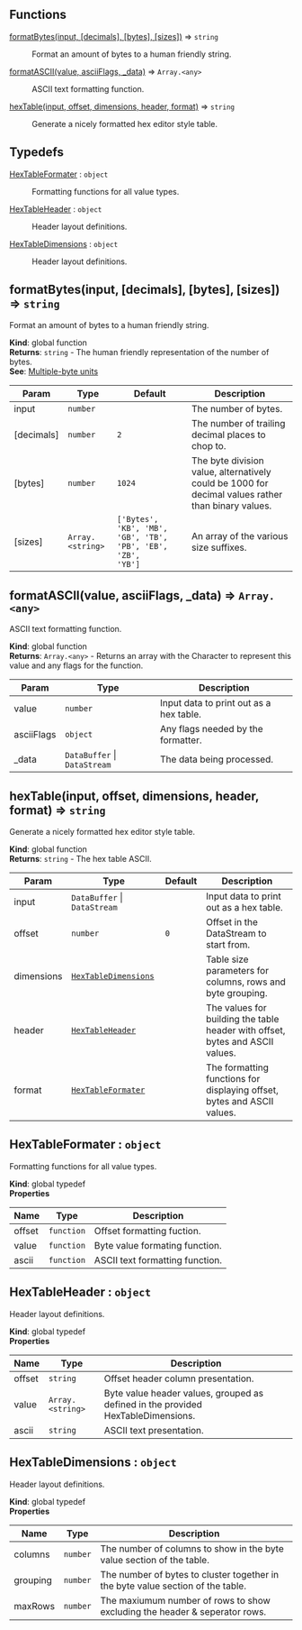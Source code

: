 ## Functions

<dl>
<dt><a href="#formatBytes">formatBytes(input, [decimals], [bytes], [sizes])</a> ⇒ <code>string</code></dt>
<dd><p>Format an amount of bytes to a human friendly string.</p>
</dd>
<dt><a href="#formatASCII">formatASCII(value, asciiFlags, _data)</a> ⇒ <code>Array.&lt;any&gt;</code></dt>
<dd><p>ASCII text formatting function.</p>
</dd>
<dt><a href="#hexTable">hexTable(input, offset, dimensions, header, format)</a> ⇒ <code>string</code></dt>
<dd><p>Generate a nicely formatted hex editor style table.</p>
</dd>
</dl>

## Typedefs

<dl>
<dt><a href="#HexTableFormater">HexTableFormater</a> : <code>object</code></dt>
<dd><p>Formatting functions for all value types.</p>
</dd>
<dt><a href="#HexTableHeader">HexTableHeader</a> : <code>object</code></dt>
<dd><p>Header layout definitions.</p>
</dd>
<dt><a href="#HexTableDimensions">HexTableDimensions</a> : <code>object</code></dt>
<dd><p>Header layout definitions.</p>
</dd>
</dl>

<a name="formatBytes"></a>

## formatBytes(input, [decimals], [bytes], [sizes]) ⇒ <code>string</code>
Format an amount of bytes to a human friendly string.

**Kind**: global function  
**Returns**: <code>string</code> - The human friendly representation of the number of bytes.  
**See**: [Multiple-byte units](https://en.wikipedia.org/wiki/Byte#Multiple-byte_units)  

| Param | Type | Default | Description |
| --- | --- | --- | --- |
| input | <code>number</code> |  | The number of bytes. |
| [decimals] | <code>number</code> | <code>2</code> | The number of trailing decimal places to chop to. |
| [bytes] | <code>number</code> | <code>1024</code> | The byte division value, alternatively could be 1000 for decimal values rather than binary values. |
| [sizes] | <code>Array.&lt;string&gt;</code> | <code>[&#x27;Bytes&#x27;, &#x27;KB&#x27;, &#x27;MB&#x27;, &#x27;GB&#x27;, &#x27;TB&#x27;, &#x27;PB&#x27;, &#x27;EB&#x27;, &#x27;ZB&#x27;, &#x27;YB&#x27;]</code> | An array of the various size suffixes. |

<a name="formatASCII"></a>

## formatASCII(value, asciiFlags, _data) ⇒ <code>Array.&lt;any&gt;</code>
ASCII text formatting function.

**Kind**: global function  
**Returns**: <code>Array.&lt;any&gt;</code> - Returns an array with the Character to represent this value and any flags for the function.  

| Param | Type | Description |
| --- | --- | --- |
| value | <code>number</code> | Input data to print out as a hex table. |
| asciiFlags | <code>object</code> | Any flags needed by the formatter. |
| _data | <code>DataBuffer</code> \| <code>DataStream</code> | The data being processed. |

<a name="hexTable"></a>

## hexTable(input, offset, dimensions, header, format) ⇒ <code>string</code>
Generate a nicely formatted hex editor style table.

**Kind**: global function  
**Returns**: <code>string</code> - The hex table ASCII.  

| Param | Type | Default | Description |
| --- | --- | --- | --- |
| input | <code>DataBuffer</code> \| <code>DataStream</code> |  | Input data to print out as a hex table. |
| offset | <code>number</code> | <code>0</code> | Offset in the DataStream to start from. |
| dimensions | [<code>HexTableDimensions</code>](#HexTableDimensions) |  | Table size parameters for columns, rows and byte grouping. |
| header | [<code>HexTableHeader</code>](#HexTableHeader) |  | The values for building the table header with offset, bytes and ASCII values. |
| format | [<code>HexTableFormater</code>](#HexTableFormater) |  | The formatting functions for displaying offset, bytes and ASCII values. |

<a name="HexTableFormater"></a>

## HexTableFormater : <code>object</code>
Formatting functions for all value types.

**Kind**: global typedef  
**Properties**

| Name | Type | Description |
| --- | --- | --- |
| offset | <code>function</code> | Offset formatting fuction. |
| value | <code>function</code> | Byte value formating function. |
| ascii | <code>function</code> | ASCII text formatting function. |

<a name="HexTableHeader"></a>

## HexTableHeader : <code>object</code>
Header layout definitions.

**Kind**: global typedef  
**Properties**

| Name | Type | Description |
| --- | --- | --- |
| offset | <code>string</code> | Offset header column presentation. |
| value | <code>Array.&lt;string&gt;</code> | Byte value header values, grouped as defined in the provided HexTableDimensions. |
| ascii | <code>string</code> | ASCII text presentation. |

<a name="HexTableDimensions"></a>

## HexTableDimensions : <code>object</code>
Header layout definitions.

**Kind**: global typedef  
**Properties**

| Name | Type | Description |
| --- | --- | --- |
| columns | <code>number</code> | The number of columns to show in the byte value section of the table. |
| grouping | <code>number</code> | The number of bytes to cluster together in the byte value section of the table. |
| maxRows | <code>number</code> | The maxiumum number of rows to show excluding the header & seperator rows. |

